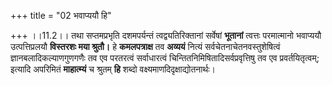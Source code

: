 +++
title = "02 भवाप्ययौ हि"

+++
।।11.2।। तथा सप्तमप्रभृति दशमपर्यन्तं त्वद्व्यतिरिक्तानां सर्वेषां
**भूतानां** त्वत्तः परमात्मानो भवाप्ययौ उत्पत्तिप्रलयौ **विस्तरशः मया
श्रुतौ।** हे **कमलपत्राक्ष** तव **अव्ययं** नित्यं
सर्वचेतनाचेतनवस्तुशेषित्वं ज्ञानबलादिकल्याणगुणगणैः तव एव परतरत्वं
सर्वाधारत्वं चिन्तितनिमिषितादिसर्वप्रवृत्तिषु तव एव प्रवर्तयितृत्वम्;
इत्यादि अपरिमितं **माहात्म्यं** च श्रुतम् **हि** शब्दो
वक्ष्यमाणदिदृक्षाद्योतनार्थः।
